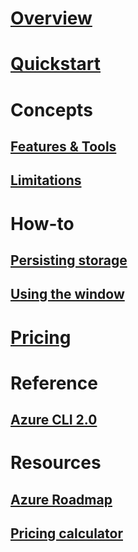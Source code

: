 # [Overview](overview.md)

# [Quickstart](quickstart.md)

# Concepts
## [Features & Tools](features.md)
## [Limitations](limitations.md)

# How-to
## [Persisting storage](persisting-shell-storage.md)
## [Using the window](using-the-shell-window.md)

# [Pricing](pricing.md)

# Reference
## [Azure CLI 2.0](/cli/azure) 
# Resources
## [Azure Roadmap](https://azure.microsoft.com/roadmap/?category=monitoring-management)
## [Pricing calculator](https://azure.microsoft.com/pricing/calculator/)
